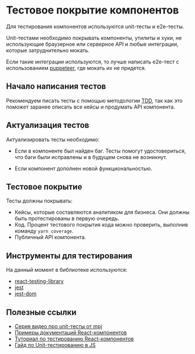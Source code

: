 # Тестовое покрытие компонентов

Для тестирования компонентов используются unit-тесты и e2e-тесты.

Unit-тестами необходимо покрывать компоненты, утилиты и хуки, не использующие браузерное или серверное API и любые интеграции, которые затруднительно мокать.

Если такие интеграции используются, то лучше написать e2e-тест с использованием [puppeteer](https://pptr.dev/), где мокать их не придется.

## Начало написания тестов

Рекомендуем писать тесты с помощью методологии [TDD](https://medium.com/@lucyhackwrench/%D1%87%D1%82%D0%BE-%D1%82%D0%B0%D0%BA%D0%BE%D0%B5-tdd-%D0%B8-bdd-%D0%BD%D0%B0-%D0%BF%D0%B0%D0%BB%D1%8C%D1%86%D0%B0%D1%85-%D0%B8-%D1%87%D1%82%D0%BE-%D0%B4%D0%BE%D0%BB%D0%B6%D0%B5%D0%BD-%D0%B7%D0%BD%D0%B0%D1%82%D1%8C-%D0%BE-%D0%BD%D0%B8%D1%85-%D1%84%D1%80%D0%BE%D0%BD%D1%82%D0%B5%D0%BD%D0%B4%D0%B5%D1%80-701a10e06bb9), так как это поможет заранее описать все кейсы и продумать API компонента.

## Актуализация тестов

Актуализировать тесты необходимо:

*   Если в компоненте был найден баг. Тесты помогут удостовериться, что баги были исправлены и в будущем снова не возникнут.

*   Если компонент дополнен новой функциональностью.

## Тестовое покрытие

Тесты должны покрывать:

*   Кейсы, которые составляются аналитиком для бизнеса. Они должны быть протестированы в первую очередь.
*   Код. Процент тестового покрытия кода можно проверить, выполнив команду `yarn coverage`.
*   Публичный API компонента.

## Инструменты для тестирования

На данный момент в библиотеке используются:

*   [react-testing-library](https://github.com/testing-library/react-testing-library)
*   [jest](https://jestjs.io/)
*   [jest-dom](https://github.com/testing-library/jest-dom)

## Полезные ссылки

*   [Серия видео про unit-тесты от mpj](https://www.youtube.com/playlist?list=PL0zVEGEvSaeF_zoW9o66wa_UCNE3a7BEr)
*   [Примеры документаций React-компонентов](https://react-testing-examples.com)
*   [Туториал по тестированию React-компонентов](https://blog.bitsrc.io/testing-react-applications-with-react-testing-library-da66aaef740a)
*   [Гайд по Unit-тестированию в JS](https://github.com/mawrkus/js-unit-testing-guide)
